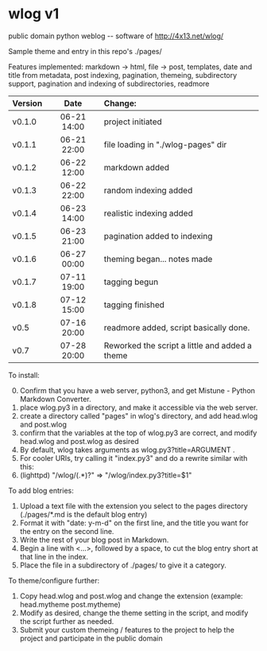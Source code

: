 # wlog v1
public domain python weblog -- software of http://4x13.net/wlog/

Sample theme and entry in this repo's ./pages/

Features implemented: markdown -> html, file -> post, templates,
date and title from metadata, post indexing, pagination,
themeing, subdirectory support, pagination and indexing of
subdirectories, readmore

| Version | Date | Change:
|:------- |:----:|:-------
| v0.1.0  | 06-21 14:00 | project initiated
| v0.1.1  | 06-21 22:00 | file loading in "./wlog-pages" dir
| v0.1.2  | 06-22 12:00 | markdown added
| v0.1.3  | 06-22 22:00 | random indexing added
| v0.1.4  | 06-23 14:00 | realistic indexing added
| v0.1.5  | 06-23 21:00 | pagination added to indexing
| v0.1.6  | 06-27 00:00 | theming began... notes made
| v0.1.7  | 07-11 19:00 | tagging begun
| v0.1.8  | 07-12 15:00 | tagging finished
| v0.5    | 07-16 20:00 | readmore added, script basically done.
| v0.7    | 07-28 20:00 | Reworked the script a little and added a theme


To install: 

0. Confirm that you have a web server, python3, and get Mistune - Python Markdown Converter. 
1. place wlog.py3 in a directory, and make it accessible via the web server. 
2. create a directory called "pages" in wlog's directory, and add head.wlog and post.wlog 
3. confirm that the variables at the top of wlog.py3 are correct, and modify head.wlog and post.wlog as desired
4. By default, wlog takes arguments as wlog.py3?title=ARGUMENT . 
5. For cooler URIs, try calling it "index.py3" and do a rewrite similar with this: 
6. (lighttpd) "/wlog/(.*)?" => "/wlog/index.py3?title=$1"

To add blog entries:

1. Upload a text file with the extension you select to the pages directory (./pages/*.md is the default blog entry)
2. Format it with "date: y-m-d" on the first line, and the title you want for the entry on the second line.
3. Write the rest of your blog post in Markdown.
4. Begin a line with <...>, followed by a space, to cut the blog entry short at that line in the index.
5. Place the file in a subdirectory of ./pages/ to give it a category.

To theme/configure further:

1. Copy head.wlog and post.wlog and change the extension (example: head.mytheme post.mytheme)
2. Modify as desired, change the theme setting in the script, and modify the script further as needed.
3. Submit your custom themeing / features to the project to help the project and participate in the public domain
